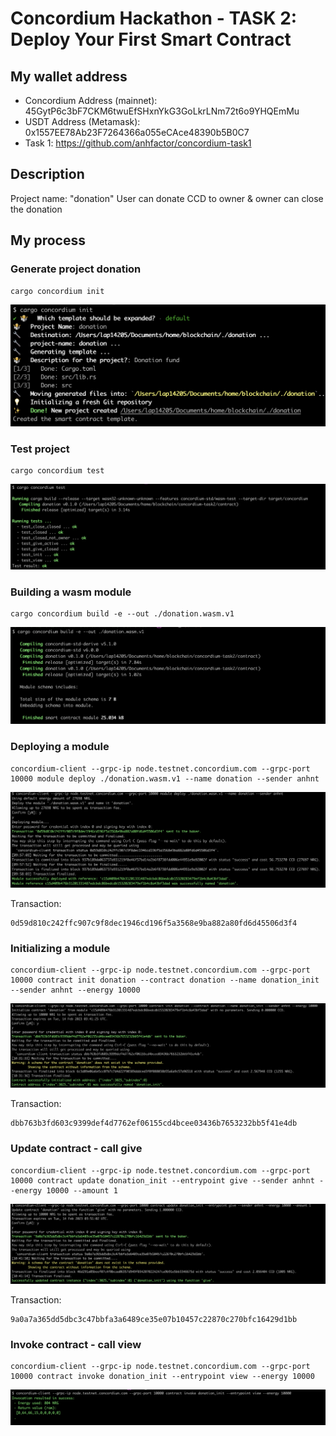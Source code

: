 # Concordium Hackathon - TASK 2: Deploy Your First Smart Contract

## My wallet address
- Concordium Address (mainnet): 45GytP6c3bF7CKM6twuEfSHxnYkG3GoLkrLNm72t6o9YHQEmMu 
- USDT Address (Metamask): 0x1557EE78Ab23F7264366a055eCAce48390b5B0C7 
- Task 1: https://github.com/anhfactor/concordium-task1

## Description
Project name: "donation" User can donate CCD to owner & owner can close the donation

## My process

### Generate project donation
```
cargo concordium init
```

![init-project](./img/init-project.png)

### Test project
```
cargo concordium test
```
![test-project](./img/test.png)

### Building a wasm module

```
cargo concordium build -e --out ./donation.wasm.v1
```
![build-module](./img/build-module.png)


### Deploying a module
```
concordium-client --grpc-ip node.testnet.concordium.com --grpc-port 10000 module deploy ./donation.wasm.v1 --name donation --sender anhnt
```
![deploy-module](./img/deploy-module.png)

Transaction: 
```
0d59d810c242ffc907c9f8dec1946cd196f5a3568e9ba882a80fd6d45506d3f4
```


### Initializing a module
```
concordium-client --grpc-ip node.testnet.concordium.com --grpc-port 10000 contract init donation --contract donation --name donation_init --sender anhnt --energy 10000
```
![init-module](./img/init-module.png)

Transaction: 
```
dbb763b3fd603c9399def4d7762ef06155cd4bcee03436b7653232bb5f41e4db
```

### Update contract - call give
```
concordium-client --grpc-ip node.testnet.concordium.com --grpc-port 10000 contract update donation_init --entrypoint give --sender anhnt --energy 10000 --amount 1
```
![update-contract](./img/update-contract.png)

Transaction: 
```
9a0a7a365dd5dbc3c47bbfa3a6489ce35e07b10457c22870c270bfc16429d1bb
```


### Invoke contract - call view
```
concordium-client --grpc-ip node.testnet.concordium.com --grpc-port 10000 contract invoke donation_init --entrypoint view --energy 10000
```
![invoke-contract](./img/invoke-contract.png)
